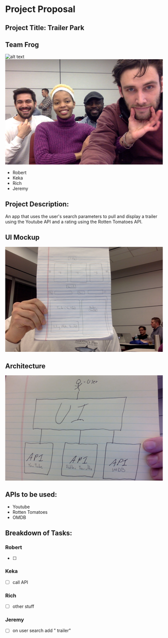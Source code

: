 # Project Proposal

## Project Title: Trailer Park

## Team Frog
![alt text](https://i.ytimg.com/vi/dFyPJ9TBjPw/maxresdefault.jpg)
![alt text](groupPhoto.jpg)
- Robert
- Keka
- Rich
- Jeremy

## Project Description:
An app that uses the user's search parameters to pull and display a trailer using the Youtube API and a rating using the Rotten Tomatoes API.

## UI Mockup
![alt text](wireframe.jpg)

## Architecture
![alt text](architecture.jpg)

## APIs to be used:
- Youtube
- Rotten Tomatoes
- OMDB

## Breakdown of Tasks:

### Robert
- [ ] 

### Keka
- [ ] call API

### Rich
- [ ] other stuff

### Jeremy
- [ ] on user search add " trailer"
